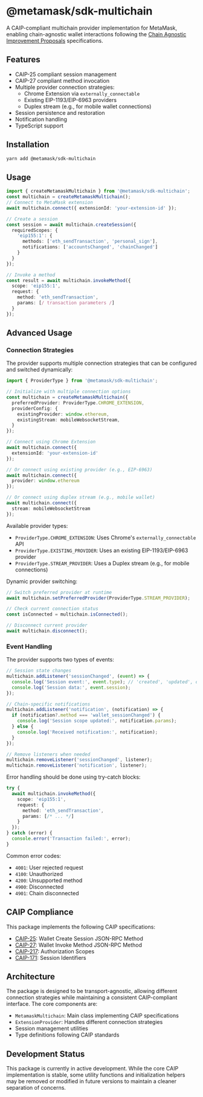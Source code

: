 # @metamask/sdk-multichain

A CAIP-compliant multichain provider implementation for MetaMask, enabling chain-agnostic wallet interactions following the [Chain Agnostic Improvement Proposals](https://chainagnostic.org/) specifications.

## Features

- CAIP-25 compliant session management
- CAIP-27 compliant method invocation
- Multiple provider connection strategies:
  - Chrome Extension via `externally_connectable`
  - Existing EIP-1193/EIP-6963 providers
  - Duplex stream (e.g., for mobile wallet connections)
- Session persistence and restoration
- Notification handling
- TypeScript support

## Installation

```bash
yarn add @metamask/sdk-multichain
```

## Usage

```typescript
import { createMetamaskMultichain } from '@metamask/sdk-multichain';
const multichain = createMetamaskMultichain();
// Connect to MetaMask extension
await multichain.connect({ extensionId: 'your-extension-id' });

// Create a session
const session = await multichain.createSession({
  requiredScopes: {
    'eip155:1': {
      methods: ['eth_sendTransaction', 'personal_sign'],
      notifications: ['accountsChanged', 'chainChanged']
    }
  }
});

// Invoke a method
const result = await multichain.invokeMethod({
  scope: 'eip155:1',
  request: {
    method: 'eth_sendTransaction',
    params: [/ transaction parameters /]
  }
});
```

## Advanced Usage

### Connection Strategies

The provider supports multiple connection strategies that can be configured and switched dynamically:

```typescript
import { ProviderType } from '@metamask/sdk-multichain';

// Initialize with multiple connection options
const multichain = createMetamaskMultichain({
  preferredProvider: ProviderType.CHROME_EXTENSION,
  providerConfig: {
    existingProvider: window.ethereum,
    existingStream: mobileWebsocketStream,
  }
});

// Connect using Chrome Extension
await multichain.connect({
  extensionId: 'your-extension-id'
});

// Or connect using existing provider (e.g., EIP-6963)
await multichain.connect({
  provider: window.ethereum
});

// Or connect using duplex stream (e.g., mobile wallet)
await multichain.connect({
  stream: mobileWebsocketStream
});
```

Available provider types:
- `ProviderType.CHROME_EXTENSION`: Uses Chrome's `externally_connectable` API
- `ProviderType.EXISTING_PROVIDER`: Uses an existing EIP-1193/EIP-6963 provider
- `ProviderType.STREAM_PROVIDER`: Uses a Duplex stream (e.g., for mobile connections)

Dynamic provider switching:
```typescript
// Switch preferred provider at runtime
await multichain.setPreferredProvider(ProviderType.STREAM_PROVIDER);

// Check current connection status
const isConnected = multichain.isConnected();

// Disconnect current provider
await multichain.disconnect();
```

### Event Handling

The provider supports two types of events:

```typescript
// Session state changes
multichain.addListener('sessionChanged', (event) => {
  console.log('Session event:', event.type); // 'created', 'updated', or 'revoked'
  console.log('Session data:', event.session);
});

// Chain-specific notifications
multichain.addListener('notification', (notification) => {
  if (notification?.method === 'wallet_sessionChanged') {
    console.log('Session scope updated:', notification.params);
  } else {
    console.log('Received notification:', notification);
  }
});

// Remove listeners when needed
multichain.removeListener('sessionChanged', listener);
multichain.removeListener('notification', listener);
```

Error handling should be done using try-catch blocks:

```typescript
try {
  await multichain.invokeMethod({
    scope: 'eip155:1',
    request: {
      method: 'eth_sendTransaction',
      params: [/* ... */]
    }
  });
} catch (error) {
  console.error('Transaction failed:', error);
}
```

Common error codes:
- `4001`: User rejected request
- `4100`: Unauthorized
- `4200`: Unsupported method
- `4900`: Disconnected
- `4901`: Chain disconnected

## CAIP Compliance

This package implements the following CAIP specifications:

- [CAIP-25](https://chainagnostic.org/CAIPs/caip-25): Wallet Create Session JSON-RPC Method
- [CAIP-27](https://chainagnostic.org/CAIPs/caip-27): Wallet Invoke Method JSON-RPC Method
- [CAIP-217](https://chainagnostic.org/CAIPs/caip-217): Authorization Scopes
- [CAIP-171](https://chainagnostic.org/CAIPs/caip-171): Session Identifiers

## Architecture

The package is designed to be transport-agnostic, allowing different connection strategies while maintaining a consistent CAIP-compliant interface. The core components are:

- `MetamaskMultichain`: Main class implementing CAIP specifications
- `ExtensionProvider`: Handles different connection strategies
- Session management utilities
- Type definitions following CAIP standards

## Development Status

This package is currently in active development. While the core CAIP implementation is stable, some utility functions and initialization helpers may be removed or modified in future versions to maintain a cleaner separation of concerns.

